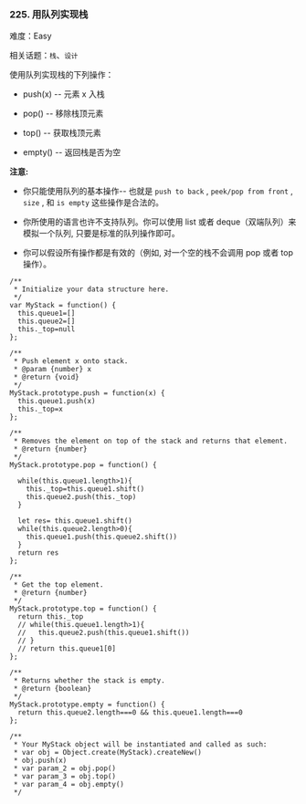 ### 225. 用队列实现栈

难度：Easy

相关话题：`栈`、`设计`

使用队列实现栈的下列操作：




* push(x) -- 元素 x 入栈

* pop() -- 移除栈顶元素

* top() -- 获取栈顶元素

* empty() -- 返回栈是否为空





**注意:** 




* 你只能使用队列的基本操作-- 也就是 `push to back` ,  `peek/pop from front` ,  `size` , 和 `is empty` 这些操作是合法的。

* 你所使用的语言也许不支持队列。你可以使用 list 或者 deque（双端队列）来模拟一个队列, 只要是标准的队列操作即可。

* 你可以假设所有操作都是有效的（例如, 对一个空的栈不会调用 pop 或者 top 操作）。




```
/**
 * Initialize your data structure here.
 */
var MyStack = function() {
  this.queue1=[]
  this.queue2=[]
  this._top=null
};

/**
 * Push element x onto stack. 
 * @param {number} x
 * @return {void}
 */
MyStack.prototype.push = function(x) {
  this.queue1.push(x)
  this._top=x
};

/**
 * Removes the element on top of the stack and returns that element.
 * @return {number}
 */
MyStack.prototype.pop = function() {
  
  while(this.queue1.length>1){
    this._top=this.queue1.shift()
    this.queue2.push(this._top)
  }
  
  let res= this.queue1.shift()
  while(this.queue2.length>0){
    this.queue1.push(this.queue2.shift())
  }
  return res
};

/**
 * Get the top element.
 * @return {number}
 */
MyStack.prototype.top = function() {
  return this._top
  // while(this.queue1.length>1){
  //   this.queue2.push(this.queue1.shift())
  // }
  // return this.queue1[0]
};

/**
 * Returns whether the stack is empty.
 * @return {boolean}
 */
MyStack.prototype.empty = function() {
  return this.queue2.length===0 && this.queue1.length===0
};

/** 
 * Your MyStack object will be instantiated and called as such:
 * var obj = Object.create(MyStack).createNew()
 * obj.push(x)
 * var param_2 = obj.pop()
 * var param_3 = obj.top()
 * var param_4 = obj.empty()
 */
```

